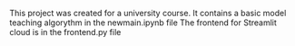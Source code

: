 This project was created for a university course.
It contains a basic model teaching algorythm in the newmain.ipynb file
The frontend for Streamlit cloud is in the frontend.py file
